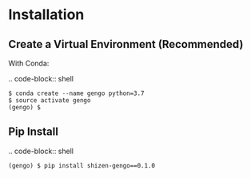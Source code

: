 Installation
============

Create a Virtual Environment (Recommended)
------------------------------------------

With Conda:

.. code-block:: shell

    $ conda create --name gengo python=3.7
    $ source activate gengo
    (gengo) $
   

Pip Install
------------

.. code-block:: shell

    (gengo) $ pip install shizen-gengo==0.1.0

